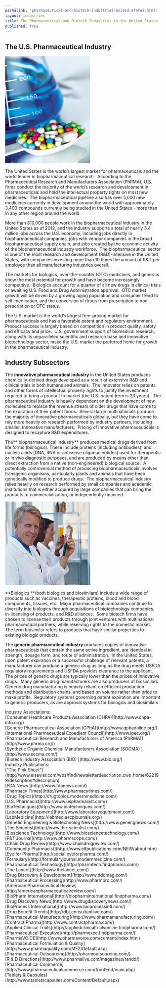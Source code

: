 ```yaml
---
permalink: "pharmaceutical-and-biotech-industries-united-states.html"
layout: industries
title: The Pharmaceutical and Biotech Industries in the United States
published: true
---
```


## The U.S. Pharmaceutical Industry

![pharmaceuticals - pills on scoop](images/pharm1.jpg)

The
United States is the world’s largest market for pharmaceuticals and the world
leader in biopharmaceutical research.&nbsp; According
to the Pharmaceutical Research and Manufacturers Association (PhRMA), U.S.
firms conduct the majority of the world’s research and development in pharmaceuticals
and hold the intellectual property rights on most new medicines. &nbsp;The
biopharmaceutical pipeline also has over 5,000 new medicines currently in
development around the world with approximately 3,400 compounds currently being
studied in the United States - more than in any other region around the world.&nbsp; 

More
than 810,000 people work in the biopharmaceutical industry in the United States
as of 2012, and the industry supports a total of nearly 3.4 million jobs across
the U.S. economy, including jobs directly in biopharmaceutical companies, jobs
with vendor companies in the broad biopharmaceutical supply chain, and jobs
created by the economic activity of the biopharmaceutical industry workforce.&nbsp; The biopharmaceutical sector is one of the
most research and development (R&amp;D)-intensive in the United States, with companies
investing more than 10 times the amount of R&amp;D per employee than all
manufacturing industries overall.&nbsp;&nbsp;

The markets for
biologics, over-the-counter (OTC) medicines, and generics show the most
potential for growth and have become increasingly competitive.&nbsp; Biologics account for a quarter of all new
drugs in clinical trials or awaiting U.S. Food and Drug Administration
approval.&nbsp; OTC market growth will be
driven by a growing aging population and consumer trend to self-medication, and
the conversion of drugs from prescription to non-prescription or OTC status. &nbsp;

The U.S. market
is the world’s largest free-pricing market for pharmaceuticals and has a
favorable patent and regulatory environment.&nbsp; Product success is largely
based on competition in product quality, safety and efficacy and price.&nbsp; U.S. government support of biomedical
research, along with its unparalleled scientific and research base and
innovative biotechnology sector, make the U.S. market the preferred home for
growth in the pharmaceutical industry. &nbsp;&nbsp;

## Industry Subsectors 

The
**innovative pharmaceutical industry** in the United States produces
chemically-derived drugs developed as a result of extensive R&amp;D and
clinical trials in both humans and animals.&nbsp;
The innovator relies on patents and other forms of intellectual property
rights to justify the investment required to bring a product to market (the
U.S. patent term is 20 years).&nbsp; The
pharmaceutical industry is heavily dependent on the development of new
molecules to replace the revenue stream of older drugs that have come to the
expiration of their patent terms.&nbsp;
Several large multinationals produce the majority of innovative
pharmaceuticals globally, but they have come to rely more heavily on research
performed by industry partners, including smaller, innovative manufacturers.&nbsp; Pricing of innovative pharmaceuticals is
designed to recapture R&amp;D expenditures.

The**
biopharmaceutical industry** produces medical drugs derived from life forms
(biologics). These include proteins (including antibodies), and nucleic acids
(DNA, RNA or antisense oligonucleotides) used for therapeutic or in vivo
diagnostic purposes, and are produced by means other than direct extraction
from a native (non-engineered) biological source. &nbsp;A potentially controversial method of
producing biopharmaceuticals involves transgenic organisms, particularly plants
and animals that have been genetically modified to produce drugs. &nbsp;The biopharmaceutical industry relies heavily
on research performed by small companies and academic institutions that is
either acquired by large companies that can bring the products to
commercialization, or independently financed.

![pharmaceutical research workers](images/pharm2.jpg "pharmaceutical research workers")

**Biologics
**(both biologics and biosimilars) include a wide range of products such as
vaccines, therapeutic proteins, blood and blood components, tissues, etc.&nbsp; Major pharmaceutical companies continue to
diversify into biologics through acquisitions of biotechnology companies,
in-licensing of products, and R&amp;D alliances.&nbsp; Some biotech firms have chosen to license
their products through joint ventures with multinational pharmaceutical
partners, while reserving rights to the domestic market.&nbsp; The term biosimilar refers to products that have similar properties to
existing biologic products.&nbsp;
<div>

The
**generic pharmaceutical industry** produces copies of innovative pharmaceuticals
that contain the same active ingredient, are identical in strength, dosage
form, and route of administration.&nbsp; In
the United States, upon patent expiration or a successful challenge of relevant
patents, a manufacturer can produce a generic drug as long as the drug meets
USFDA regulatory requirements and USFDA provides clearance to the
applicant.&nbsp; The prices of generic drugs
are typically lower than the prices of innovative drugs.&nbsp; Many generic drug manufacturers are also
producers of biosimilars.&nbsp; Generic drug
manufacturing is heavily reliant on efficient production methods and
distribution chains, and based on volume rather than price to make
profits.&nbsp; Regulatory systems governing
patent expiration are important to generic producers, as are approval systems
for biologics and biosimilars.

</div><div class="field field-type-link field-field-industry-assoications">
      <div class="field-label">Industry Associations:&nbsp;</div>
    <div class="field-items">
            <div class="field-item odd">
                    [Consumer Healthcare Products Association (CHPA)](http://www.chpa-info.org/)        </div>
              <div class="field-item even">
                    [Generic Pharmaceutical Association (GPhA)](http://www.gphaonline.org/)        </div>
              <div class="field-item odd">
                    [International Pharmaceutical Expedient Council](http://www.ipec.org/)        </div>
              <div class="field-item even">
                    [Pharmaceutical Research and Manufacturers of America (PhRMA)](http://www.phrma.org/)        </div>
              <div class="field-item odd">
                    [Synthetic Organic Chemical Manufacturers Association (SOCMA) ](http://www.socma.com/)        </div>
              <div class="field-item even">
                    [Biotech Industry Association (BIO) ](http://www.bio.org/)        </div>
        </div>
</div>
<div class="field field-type-link field-field-industry-publications">
      <div class="field-label">Industry Publications:&nbsp;</div>
    <div class="field-items">
            <div class="field-item odd">
                    [“The Pink Sheet”](http://www.elsevier.com/wps/find/newsletterdescription.cws_home/622199/description#description)        </div>
              <div class="field-item even">
                    [FDA News ](http://www.fdanews.com/)        </div>
              <div class="field-item odd">
                    [Pharmacy Times](http://www.pharmacytimes.com/)        </div>
              <div class="field-item even">
                    [Drug Topics](http://drugtopics.modernmedicine.com/)        </div>
              <div class="field-item odd">
                    [U.S. Pharmacist](http://www.uspharmacist.com/)        </div>
              <div class="field-item even">
                    [BioTechniques](http://www.biotechniques.com/)        </div>
              <div class="field-item odd">
                    [Laboratory Equipment](http://www.laboratoryequipment.com/)        </div>
              <div class="field-item even">
                    [LabMedicine](http://labmed.ascpjournals.org/)        </div>
              <div class="field-item odd">
                    [Genetic Engineering &amp; Biotechnolog News](http://www.genengnews.com/)        </div>
              <div class="field-item even">
                    [The Scientist](http://www.the-scientist.com/)        </div>
              <div class="field-item odd">
                    [Bioscience Technology](http://www.biosciencetechnology.com/)        </div>
              <div class="field-item even">
                    [P&amp;T Journal](http://www.pharmscope.com/)        </div>
              <div class="field-item odd">
                    [Chain Drug Review](http://www.chaindrugreview.com/)        </div>
              <div class="field-item even">
                    [Community Pharmacist](http://www.elfpublications.com/NEW/about.htm)        </div>
              <div class="field-item odd">
                    [Eye for Pharma](http://social.eyeforpharma.com/)        </div>
              <div class="field-item even">
                    [Formulary](http://formularyjournal.modernmedicine.com/)        </div>
              <div class="field-item odd">
                    [Pharmaceutical Technology](http://pharmtech.findpharma.com/)        </div>
              <div class="field-item even">
                    [The Lancet](http://www.thelancet.com/)        </div>
              <div class="field-item odd">
                    [Drug Discovery &amp; Development](http://www.dddmag.com/)        </div>
              <div class="field-item even">
                    [Pharmaceutical Processing](http://www.pharmpro.com/)        </div>
              <div class="field-item odd">
                    [American Pharmaceutical Review](http://americanpharmaceuticalreview.com/)        </div>
              <div class="field-item even">
                    [BioPharm International](http://biopharminternational.findpharma.com/)        </div>
              <div class="field-item odd">
                    [Drug Discovery News](http://www.drugdiscoverynews.com/)        </div>
              <div class="field-item even">
                    [BioProcess International](http://www.bioprocessintl.com/)        </div>
              <div class="field-item odd">
                    [Drug Benefit Trends](http://dbt.consultantlive.com/)        </div>
              <div class="field-item even">
                    [Pharmaceutical Manufacturing](http://www.pharmamanufacturing.com/)        </div>
              <div class="field-item odd">
                    [Contract Pharma](http://www.contractpharma.com/)        </div>
              <div class="field-item even">
                    [Applied Clinical Trials](http://appliedclinicaltrialsonline.findpharma.com/)        </div>
              <div class="field-item odd">
                    [Pharmaceutical Executive](http://pharmexec.findpharma.com/)        </div>
              <div class="field-item even">
                    [PharmaVOICE](http://www.pharmavoice.com/content/index.html)        </div>
              <div class="field-item odd">
                    [Pharmaceutical Formulation &amp; Quality](http://www.pharmaquality.com/ME2/Default.asp)        </div>
              <div class="field-item even">
                    [Pharmaceutical Outsourcing](http://pharmoutsourcing.com/)        </div>
              <div class="field-item odd">
                    [R &amp; D Directions](http://www.pharmalive.com/magazines/randd/)        </div>
              <div class="field-item even">
                    [Pharmaceutical Commerce](http://www.pharmaceuticalcommerce.com/frontEnd/main.php)        </div>
              <div class="field-item odd">
                    [Tablets &amp; Capsules](http://www.tabletscapsules.com/Content/Default.aspx)        </div>
        </div>
</div>
